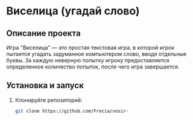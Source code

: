 # Виселица (угадай слово)  

## Описание проекта  
Игра "Виселица" — это простая текстовая игра, в которой игрок пытается угадать задуманное компьютером слово, вводя отдельные буквы. За каждую неверную попытку игроку предоставляется определенное количество попыток, после чего игра завершается.  

## Установка и запуск  
1. Клонируйте репозиторий:  
   ```bash  
   git clone https://github.com/Frocia/vosir-

